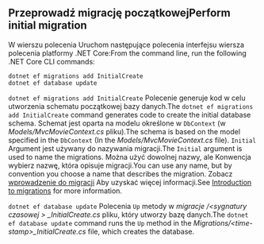 <a name="cli"></a>
## <a name="perform-initial-migration"></a><span data-ttu-id="2a33e-101">Przeprowadź migrację początkowej</span><span class="sxs-lookup"><span data-stu-id="2a33e-101">Perform initial migration</span></span>

<span data-ttu-id="2a33e-102">W wierszu polecenia Uruchom następujące polecenia interfejsu wiersza polecenia platformy .NET Core:</span><span class="sxs-lookup"><span data-stu-id="2a33e-102">From the command line, run the following .NET Core CLI commands:</span></span>

```console
dotnet ef migrations add InitialCreate
dotnet ef database update
```

<span data-ttu-id="2a33e-103">`dotnet ef migrations add InitialCreate` Polecenie generuje kod w celu utworzenia schematu początkowej bazy danych.</span><span class="sxs-lookup"><span data-stu-id="2a33e-103">The `dotnet ef migrations add InitialCreate` command generates code to create the initial database schema.</span></span> <span data-ttu-id="2a33e-104">Schemat jest oparta na modelu określone w `DbContext` (w *Models/MvcMovieContext.cs* pliku).</span><span class="sxs-lookup"><span data-stu-id="2a33e-104">The schema is based on the model specified in the `DbContext` (In the *Models/MvcMovieContext.cs* file).</span></span> <span data-ttu-id="2a33e-105">`Initial` Argument jest używany do nazywania migracji.</span><span class="sxs-lookup"><span data-stu-id="2a33e-105">The `Initial` argument is used to name the migrations.</span></span> <span data-ttu-id="2a33e-106">Można użyć dowolnej nazwy, ale Konwencja wybierz nazwę, która opisuje migracji.</span><span class="sxs-lookup"><span data-stu-id="2a33e-106">You can use any name, but by convention you choose a name that describes the migration.</span></span> <span data-ttu-id="2a33e-107">Zobacz [wprowadzenie do migracji](xref:data/ef-mvc/migrations#introduction-to-migrations) Aby uzyskać więcej informacji.</span><span class="sxs-lookup"><span data-stu-id="2a33e-107">See [Introduction to migrations](xref:data/ef-mvc/migrations#introduction-to-migrations) for more information.</span></span>

<span data-ttu-id="2a33e-108">`dotnet ef database update` Polecenia `Up` metody w *migracje /\<sygnatury czasowej > _InitialCreate.cs* pliku, który utworzy bazę danych.</span><span class="sxs-lookup"><span data-stu-id="2a33e-108">The `dotnet ef database update` command runs the `Up` method in the *Migrations/\<time-stamp>_InitialCreate.cs* file, which creates the database.</span></span>
